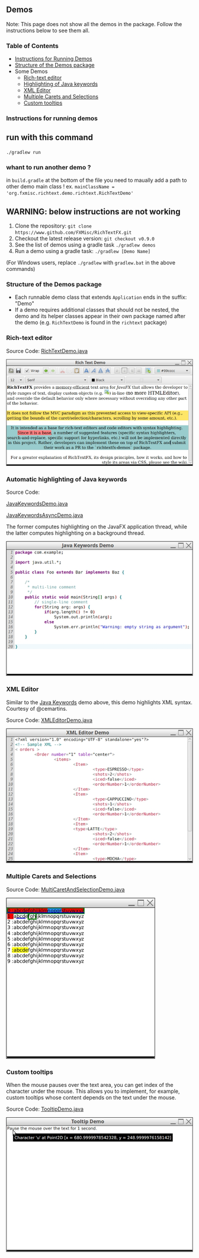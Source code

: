 Demos
-----

Note: This page does not show all the demos in the package. Follow the instructions below to see them all.

### Table of Contents

* [Instructions for Running Demos](#instructions-for-running-demos)
* [Structure of the Demos package](#structure-of-the-demos-package)
* Some Demos
  * [Rich-text editor](#rich-text-editor)
  * [Highlighting of Java keywords](#automatic-highlighting-of-java-keywords)
  * [XML Editor](#xml-editor)
  * [Multiple Carets and Selections](#multiple-carets-and-selections)
  * [Custom tooltips](#custom-tooltips)

### Instructions for running demos
## run with this command
`./gradlew run`
### whant to run another demo ?
in `build.gradle` at the bottom of the file
you need to maually add a path to other demo main class !
ex. `mainClassName = 'org.fxmisc.richtext.demo.richtext.RichTextDemo'`

## WARNING: below instructions are not working
1. Clone the repository: `git clone https://www.github.com/FXMisc/RichTextFX.git`
2. Checkout the latest release version: `git checkout v0.9.0`
3. See the list of demos using a gradle task `./gradlew demos`
4. Run a demo using a gradle task: `./gradlew [Demo Name]`

(For Windows users, replace `./gradlew` with `gradlew.bat` in the above commands)

### Structure of the Demos package

- Each runnable demo class that extends `Application` ends in the suffix: "Demo"
- If a demo requires additional classes that should not be nested, the demo and its helper classes appear in their own package named after the demo (e.g. `RichTextDemo` is found in the `richtext` package)

### Rich-text editor

Source Code: [RichTextDemo.java](src/main/java/org/fxmisc/richtext/demo/richtext/RichTextDemo.java)

![Screenshot of the RichText demo](./screenshots/RichTextDemo.jpg)

### Automatic highlighting of Java keywords

Source Code:

[JavaKeywordsDemo.java](src/main/java/org/fxmisc/richtext/demo/JavaKeywordsDemo.java)

[JavaKeywordsAsyncDemo.java](src/main/java/org/fxmisc/richtext/demo/JavaKeywordsAsyncDemo.java)

The former computes highlighting on the JavaFX application thread, while the latter computes highlighting on a background thread.

![Screenshot of the JavaKeywords demo](./screenshots/JavaKeywordsDemo.jpg)

### XML Editor

Similar to the [Java Keywords](#automatic-highlighting-of-java-keywords) demo above, this demo highlights XML syntax. Courtesy of @cemartins.

Source Code: [XMLEditorDemo.java](src/main/java/org/fxmisc/richtext/demo/XMLEditorDemo.java)

![Screenshot of the XML Editor demo](./screenshots/XMLEditorDemo.jpg)

### Multiple Carets and Selections

Source Code: [MultiCaretAndSelectionDemo.java](src/main/java/org/fxmisc/richtext/demo/MultiCaretAndSelectionDemo.java)

![Screenshot of the Multiple Carets and Selections demo](./screenshots/MultiCaretAndSelectionDemo.jpg)

### Custom tooltips

When the mouse pauses over the text area, you can get index of the character under the mouse. This allows you to implement, for example, custom tooltips whose content depends on the text under the mouse.

Source Code: [TooltipDemo.java](src/main/java/org/fxmisc/richtext/demo/TooltipDemo.java)

![Screenshot of the Tooltip demo](./screenshots/TooltipDemo.jpg)
